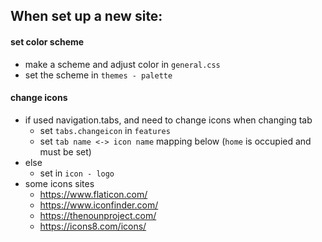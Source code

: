 ## When set up a new site:

#### set color scheme

- make a scheme and adjust color in `general.css`
- set the scheme in `themes - palette`

#### change icons

- if used navigation.tabs, and need to change icons when changing tab
    - set `tabs.changeicon` in `features`
    - set `tab name <-> icon name` mapping below (`home` is occupied and must be set)
- else
    - set in `icon - logo`
- some icons sites
    - https://www.flaticon.com/
    - https://www.iconfinder.com/
    - https://thenounproject.com/
    - https://icons8.com/icons/